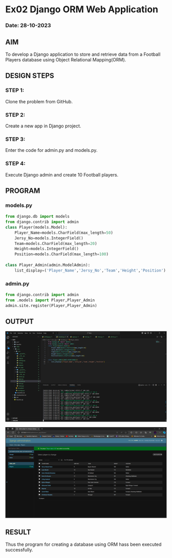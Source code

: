 # Ex02 Django ORM Web Application

### Date: 28-10-2023

## AIM
To develop a Django application to store and retrieve data from a Football Players database using Object Relational Mapping(ORM).


## DESIGN STEPS

### STEP 1:
Clone the problem from GitHub.

### STEP 2:
Create a new app in Django project.

### STEP 3:
Enter the code for admin.py and models.py.

### STEP 4:
Execute Django admin and create 10 Football players.

## PROGRAM

### models.py
```py
from django.db import models
from django.contrib import admin
class Player(models.Model):
    Player_Name=models.CharField(max_length=50)
    Jersy_No=models.IntegerField()
    Team=models.CharField(max_length=20)
    Height=models.IntegerField()
    Position=models.CharField(max_length=100)

class Player_Admin(admin.ModelAdmin):
    list_display=('Player_Name','Jersy_No','Team','Height','Position')

```

### admin.py
```py
from django.contrib import admin
from .models import Player,Player_Admin
admin.site.register(Player,Player_Admin)
```

## OUTPUT

![Alt text](image.png)

![Alt text](image-1.png)

## RESULT
Thus the program for creating a database using ORM hass been executed successfully.

